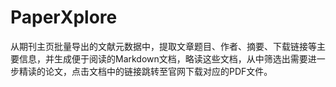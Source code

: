 # PaperXplore

从期刊主页批量导出的文献元数据中，提取文章题目、作者、摘要、下载链接等主要信息，并生成便于阅读的Markdown文档，略读这些文档，从中筛选出需要进一步精读的论文，点击文档中的链接跳转至官网下载对应的PDF文件。
